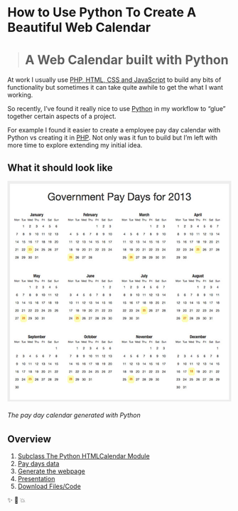 # How to Use Python To Create A Beautiful Web Calendar

> # A Web Calendar built with Python

At work I usually use [PHP, HTML, CSS and JavaScript](github.com/garthhumphreys) to build any bits of functionality but sometimes it can take quite awhile to get the what I want working.

So recently, I’ve found it really nice to use [Python](www.python.org) in my workflow to “glue” together certain aspects of a project.

For example I found it easier to create a employee pay day calendar with Python vs creating it in [PHP](www.php.net). Not only was it fun to build but I’m left with more time to explore extending my initial idea.

## What it should look like
![Python Web Calendar](https://github.com/garthhumphreys/How-to-Use-Python-To-Create-A-Beautiful-Web-Calendar/blob/master/screenshots/payday-calendar.jpg)
###### The pay day calendar generated with Python

## Overview
1.	[Subclass The Python HTMLCalendar Module](https://garthhumphreys.com/2013/01/23/how-to-use-python-to-create-a-beautiful-web-calendar#subclass)
2.	[Pay days data](https://garthhumphreys.com/2013/01/23/how-to-use-python-to-create-a-beautiful-web-calendar#paydays-data)
3.	[Generate the webpage](https://garthhumphreys.com/2013/01/23/how-to-use-python-to-create-a-beautiful-web-calendar#generate-webpage)
4.	[Presentation](https://garthhumphreys.com/2013/01/23/how-to-use-python-to-create-a-beautiful-web-calendar#presentation)
5.	[Download Files/Code](https://github.com/garthhumphreys/How-to-Use-Python-To-Create-A-Beautiful-Web-Calendar/archive/master.zip)

:sparkles: :camel: :boom:
